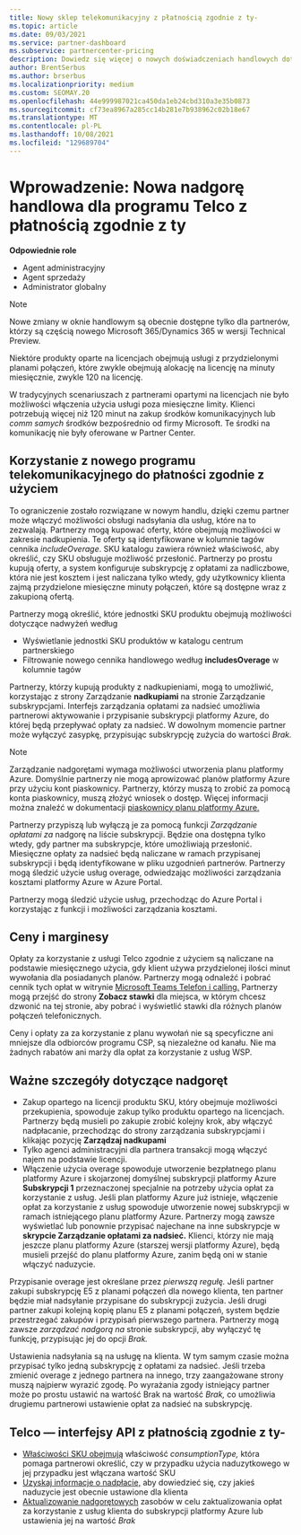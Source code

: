 ```yaml
---
title: Nowy sklep telekomunikacyjny z płatnością zgodnie z ty-
ms.topic: article
ms.date: 09/03/2021
ms.service: partner-dashboard
ms.subservice: partnercenter-pricing
description: Dowiedz się więcej o nowych doświadczeniach handlowych dotyczących kupowania ofert, które umożliwiają płatność zgodnie z modelem płatności zgodnie z modelem użytkowania.
author: BrentSerbus
ms.author: brserbus
ms.localizationpriority: medium
ms.custom: SEOMAY.20
ms.openlocfilehash: 44e999987021ca450da1eb24cbd310a3e35b0873
ms.sourcegitcommit: cf73ea8967a285cc14b281e7b938962c02b18e67
ms.translationtype: MT
ms.contentlocale: pl-PL
ms.lasthandoff: 10/08/2021
ms.locfileid: "129689704"
---
```

# <a name="introduction-new-commerce-overage-for-telco-pay-as-you-go"></a>Wprowadzenie: Nowa nadgorę handlowa dla programu Telco z płatnością zgodnie z ty

**Odpowiednie role**

- Agent administracyjny
- Agent sprzedaży
- Administrator globalny

> [!NOTE]
> Nowe zmiany w oknie handlowym są obecnie dostępne tylko dla partnerów, którzy są częścią nowego Microsoft 365/Dynamics 365 w wersji Technical Preview.

Niektóre produkty oparte na licencjach obejmują usługi z przydzielonymi planami połączeń, które zwykle obejmują alokację na licencję na minuty miesięcznie, zwykle 120 na licencję. 

W tradycyjnych scenariuszach z partnerami opartymi na licencjach nie było możliwości włączenia użycia usługi poza miesięczne limity. Klienci potrzebują więcej niż 120 minut na zakup środków komunikacyjnych lub *comm samych* środków bezpośrednio od firmy Microsoft.  Te środki na komunikację nie były oferowane w Partner Center.

## <a name="using-new-commerce-telco-pay-as-you-go"></a>Korzystanie z nowego programu telekomunikacyjnego do płatności zgodnie z użyciem

To ograniczenie zostało rozwiązane w nowym handlu, dzięki czemu partner może włączyć możliwości obsługi nadsyłania dla usług, które na to zezwalają. Partnerzy mogą kupować oferty, które obejmują możliwości w zakresie nadkupienia. Te oferty są identyfikowane w kolumnie tagów cennika *includeOverage*. SKU katalogu zawiera również właściwość, aby określić, czy SKU obsługuje możliwość przesłonić. Partnerzy po prostu kupują oferty, a system konfiguruje subskrypcję z opłatami za nadliczbowe, która nie jest kosztem i jest naliczana tylko wtedy, gdy użytkownicy klienta zajmą przydzielone miesięczne minuty połączeń, które są dostępne wraz z zakupioną ofertą. 

Partnerzy mogą określić, które jednostki SKU produktu obejmują możliwości dotyczące nadwyżeń według 

- Wyświetlanie jednostki SKU produktów w katalogu centrum partnerskiego
- Filtrowanie nowego cennika handlowego według **includesOverage** w kolumnie tagów

Partnerzy, którzy kupują produkty z nadkupieniami, mogą to umożliwić, korzystając z strony Zarządzanie **nadkupiami** na stronie Zarządzanie subskrypcjami. Interfejs zarządzania opłatami za nadsieć umożliwia partnerowi aktywowanie i przypisanie subskrypcji platformy Azure, do której będą przepływać opłaty za nadsieć. W dowolnym momencie partner może wyłączyć zasypkę, przypisując subskrypcję zużycia do wartości *Brak.* 

> [!NOTE]
> Zarządzanie nadgorętami wymaga możliwości utworzenia planu platformy Azure. Domyślnie partnerzy nie mogą aprowizować planów platformy Azure przy użyciu kont piaskownicy. Partnerzy, którzy muszą to zrobić za pomocą konta piaskownicy, muszą złożyć wniosek o dostęp. Więcej informacji można znaleźć w dokumentacji [piaskownicy planu platformy Azure.](/partner-center/develop/test-and-debug#azure-plan)

Partnerzy przypiszą lub wyłączą je za pomocą funkcji *Zarządzanie opłatami za* nadgorę na liście subskrypcji. Będzie ona dostępna tylko wtedy, gdy partner ma subskrypcje, które umożliwiają przesłonić. Miesięczne opłaty za nadsieć będą naliczane w ramach przypisanej subskrypcji i będą identyfikowane w pliku uzgodnień partnerów. Partnerzy mogą śledzić użycie usług overage, odwiedzając możliwości zarządzania kosztami platformy Azure w Azure Portal. 

Partnerzy mogą śledzić użycie usług, przechodząc do Azure Portal i korzystając z funkcji i możliwości zarządzania kosztami. 

## <a name="pricing-and-margins"></a>Ceny i marginesy

Opłaty za korzystanie z usługi Telco zgodnie z użyciem są naliczane na podstawie miesięcznego użycia, gdy klient używa przydzielonej ilości minut wywołania dla posiadanych planów. Partnerzy mogą odnaleźć i pobrać cennik tych opłat w witrynie [Microsoft Teams Telefon i calling.](https://www.microsoft.com/microsoft-teams/voice-calling) Partnerzy mogą przejść do strony **Zobacz stawki** dla miejsca, w którym chcesz dzwonić na tej stronie, aby pobrać i wyświetlić stawki dla różnych planów połączeń telefonicznych. 

Ceny i opłaty za za korzystanie z planu wywołań nie są specyficzne ani mniejsze dla odbiorców programu CSP, są niezależne od kanału. Nie ma żadnych rabatów ani marży dla opłat za korzystanie z usług WSP. 

## <a name="important-details-about-overage"></a>Ważne szczegóły dotyczące nadgoręt

- Zakup opartego na licencji produktu SKU, który obejmuje możliwości przekupienia, spowoduje zakup tylko produktu opartego na licencjach. Partnerzy będą musieli po zakupie zrobić kolejny krok, aby włączyć nadpłacanie, przechodząc do strony zarządzania subskrypcjami i klikając pozycję **Zarządzaj nadkupami**
- Tylko agenci administracyjni dla partnera transakcji mogą włączyć najem na podstawie licencji. 
- Włączenie użycia overage spowoduje utworzenie bezpłatnego planu platformy Azure i skojarzonej domyślnej subskrypcji platformy Azure **Subskrypcji 1** przeznaczonej specjalnie na potrzeby użycia opłat za korzystanie z usług. Jeśli plan platformy Azure już istnieje, włączenie opłat za korzystanie z usług spowoduje utworzenie nowej subskrypcji w ramach istniejącego planu platformy Azure. Partnerzy mogą zawsze wyświetlać lub ponownie przypisać najechane na inne subskrypcje w **skrypcie Zarządzanie opłatami za nadsieć.** Klienci, którzy nie mają jeszcze planu platformy Azure (starszej wersji platformy Azure), będą musieli przejść do planu platformy Azure, zanim będą oni w stanie włączyć naduzycie.

Przypisanie overage jest określane przez *pierwszą regułę.* Jeśli partner zakupi subskrypcję E5 z planami połączeń dla nowego klienta, ten partner będzie miał nadsyłanie przypisane do subskrypcji zużycia. Jeśli drugi partner zakupi kolejną kopię planu E5 z planami połączeń, system będzie przestrzegać zakupów i przypisań pierwszego partnera. Partnerzy mogą zawsze *zarządzać nadgorą na* stronie subskrypcji, aby wyłączyć tę funkcję, przypisując jej do opcji *Brak.*

Ustawienia nadsyłania są na usługę na klienta. W tym samym czasie można przypisać tylko jedną subskrypcję z opłatami za nadsieć. Jeśli trzeba zmienić overage z jednego partnera na innego, trzy zaangażowane strony muszą najpierw wyrazić zgodę. Po wyrażania zgody istniejący partner może po prostu ustawić na wartość Brak na wartość *Brak,* co umożliwia drugiemu partnerowi ustawienie opłat za nadsieć na subskrypcję.

## <a name="telco-pay-as-you-go-apis"></a>Telco — interfejsy API z płatnością zgodnie z ty-

- [Właściwości SKU obejmują](/partner-center/develop/product-resources#sku) właściwość *consumptionType,* która pomaga partnerowi określić, czy w przypadku użycia naduzytkowego w jej przypadku jest włączana wartość SKU
- [Uzyskaj informacje o nadpłacie,](/partner-center/develop/get-subscription-overage) aby dowiedzieć się, czy jakieś naduzycie jest obecnie ustawione dla klienta
- [Aktualizowanie nadgorętowych](/partner-center/develop/update-subscription-overage) zasobów w celu zaktualizowania opłat za korzystanie z usług klienta do subskrypcji platformy Azure lub ustawienia jej na wartość *Brak*
